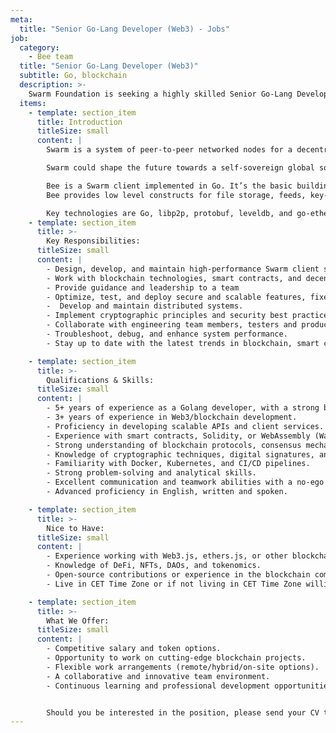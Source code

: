 ```yaml
---
meta:
  title: "Senior Go-Lang Developer (Web3) - Jobs"
job:
  category:
    - Bee team
  title: "Senior Go-Lang Developer (Web3)"
  subtitle: Go, blockchain
  description: >-
    Swarm Foundation is seeking a highly skilled Senior Go-Lang Developer with experience in Web3 technologies to join our dynamic team. As a key member of our engineering development. You will provide technical leadership, create software design, actively code, and optimize blockchain-based applications and decentralized systems.
  items:
    - template: section_item
      title: Introduction
      titleSize: small
      content: |
        Swarm is a system of peer-to-peer networked nodes for a decentralised storage and communication service.

        Swarm could shape the future towards a self-sovereign global society and permissionless open markets. On Swarm, applications run autonomously yet securely in a planetary-scale deployment and execution environment.

        Bee is a Swarm client implemented in Go. It’s the basic building block for the Swarm Network.
        Bee provides low level constructs for file storage, feeds, key-value stores and untraceable communication, through solid, well-tested code delivered in an agile manner.

        Key technologies are Go, libp2p, protobuf, leveldb, and go-ethereum, as well as various cryptographic libraries.
    - template: section_item
      title: >-
        Key Responsibilities:
      titleSize: small
      content: |
        - Design, develop, and maintain high-performance Swarm client services, APIs and Dapps using Go (Golang).
        - Work with blockchain technologies, smart contracts, and decentralized applications (dApps).
        - Provide guidance and leadership to a team
        - Optimize, test, and deploy secure and scalable features, fixes, optimisations and migrations etc.
        -  Develop and maintain distributed systems.
        - Implement cryptographic principles and security best practices to ensure data integrity and availability.
        - Collaborate with engineering team members, testers and product teams to deliver seamless Web3 solutions.
        - Troubleshoot, debug, and enhance system performance.
        - Stay up to date with the latest trends in blockchain, smart contracts, and decentralized technologies.

    - template: section_item
      title: >-
        Qualifications & Skills:
      titleSize: small
      content: |
        - 5+ years of experience as a Golang developer, with a strong background in backend development. Experience with peer-to-peer networks, kademlia, web3 incentive systems, and decentralised networks/storage is an advantage.
        - 3+ years of experience in Web3/blockchain development.
        - Proficiency in developing scalable APIs and client services.
        - Experience with smart contracts, Solidity, or WebAssembly (Wasm) is a plus.
        - Strong understanding of blockchain protocols, consensus mechanisms, and decentralized networks.
        - Knowledge of cryptographic techniques, digital signatures, and security best practices.
        - Familiarity with Docker, Kubernetes, and CI/CD pipelines.
        - Strong problem-solving and analytical skills.
        - Excellent communication and teamwork abilities with a no-ego approach to finding the solutions that move the metrics we need.
        - Advanced proficiency in English, written and spoken.

    - template: section_item
      title: >-
        Nice to Have:
      titleSize: small
      content: |
        - Experience working with Web3.js, ethers.js, or other blockchain interaction libraries.
        - Knowledge of DeFi, NFTs, DAOs, and tokenomics.
        - Open-source contributions or experience in the blockchain community.
        - Live in CET Time Zone or if not living in CET Time Zone willing to work according to it. 

    - template: section_item
      title: >-
        What We Offer:
      titleSize: small
      content: |
        - Competitive salary and token options.
        - Opportunity to work on cutting-edge blockchain projects.
        - Flexible work arrangements (remote/hybrid/on-site options).
        - A collaborative and innovative team environment.
        - Continuous learning and professional development opportunities.


        Should you be interested in the position, please send your CV to [talent@ethswarm.org](talent@ethswarm.org "talent@ethswarm.org"). IMPORTANT: Your email’s subject must include the title of the position you're applying to and your full name.
---
```

